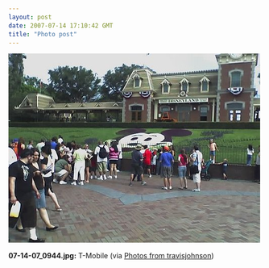 ```yaml
---
layout: post
date: 2007-07-14 17:10:42 GMT
title: "Photo post"
---
```

![travisj](/images/f9fb426ebf592c0b30bcb2ec1c33374c69e87fdc12961202c02bda0791da1560.jpg)

<b>07-14-07_0944.jpg:</b> T-Mobile (via <a href="http://www.flickr.com/photos/travisjohnson/809190523/">Photos from travisjohnson</a>)